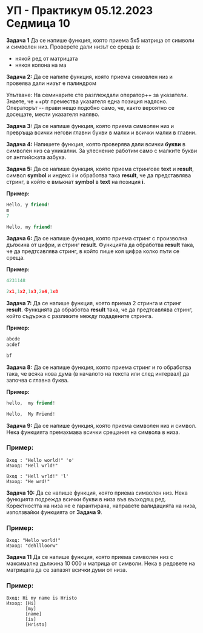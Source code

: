# УП - Практикум 05.12.2023 Седмица 10

**Задача 1**
Да се напише функция, която приема 5х5 матрица от символи и символен низ. Проверете дали низът се среща в:
* някой ред от матрицата
* някоя колона на ма

**Задача 2:**
Да се напипе функция, която приема симовлен низ и провеява дали низът е палиндром

Упътване: На семинарите сте разглеждали оператор++ за указатели. Знаете, че ++ptr премества указателя една позиция надясно. Операторът -- прави нещо подобно само, че, както вероятно се досещате, мести указателя наляво. 

**Задача 3:**
Да се напише функция, която приема символен низ и превръща всички негови главни букви в малки и всички малки в главни.

**Задача 4:**
Напишете функция, която проверява дали всички **букви** в символен низ са уникални. За улеснение работим само с малките букви от английската азбука.

**Задача 5:** Да се напише функция, която приема стрингове **text** и **result**, символ **symbol**  и индекс **i** и обработва така **result**, че да представлява стринг, в който е вмъкнат **symbol** в **text** на позиция **i**.

**Пример:**
```c++
Hello, y friend!
m
7
```
```c++
Hello, my friend!
```

**Задача 6:** Да се напише функция, която приема стринг с произволна дължина от цифри, и стринг **result**. Функцията да обработва **result** така, че да предтсавлява стринг, в който пише коя цифра колко пъти се среща.

**Пример:**
```c++
4231148
```
```c++
2x1,1x2,1x3,2x4,1x8
```

**Задача 7:** Да се напише функция, която приема 2 стринга и стринг **result**. Функцията да обработва **result** така, че да предтсавлява стринг, който съдържа с разликите между подадените стринга.

**Пример:**
```c++
abcde
acdef
```
```c++
bf
```

**Задача 8:** Да се напише функция, която приема стринг и го обработва така, че всяка нова дума (в началото на текста или след интервал) да започва с главна буква. 

**Пример:**
```c++
hello,  my friend!
```
```c++
Hello,  My Friend!
```

**Задача 9:**
Да се напише функция, която приема символен низ и символ. Нека функцията премахмава всички срещания на символа в низа.

### Пример:
    Вход : "Hello world!" 'o'
    Изход: "Hell wrld!"

    Вход : "Hell wrld!" 'l'
    Изход: "He wrd!"

**Задача 10:**
Да се напише функция, която приема символен низ. Нека функцията подрежда всички букви в низа във възходящ ред. Коректността на низа не е гарантирана, направете валидацията на низа, използвайки функцията от **Задача 9**.

### Пример:
    Вход: "Hello world!"
    Изход: "dehllloorw"    

**Задача 11**
Да се напише функция, която приема символен низ с максимална дължина 10 000 и матрица от символи. Нека в редовете на матрицата да се запазят всички думи от низа.

### Пример:
    Вход: Hi my name is Hristo
    Изход: [Hi]
           [my]
           [name]
           [is]
           [Hristo]
